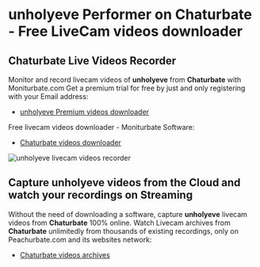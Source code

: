 # unholyeve Performer on Chaturbate - Free LiveCam videos downloader

## Chaturbate Live Videos Recorder

Monitor and record livecam videos of **unholyeve** from **Chaturbate** with Moniturbate.com
Get a premium trial for free by just and only registering with your Email address:
* [unholyeve Premium videos downloader](https://moniturbate.com/request-demo-licence-key.html)

Free livecam videos downloader - Moniturbate Software:
* [Chaturbate videos downloader](https://moniturbate.com/moniturbate-download-software.html)

![unholyeve livecam videos recorder](https://peachurnet.com/templates/moniturbate-software.png)


## Capture unholyeve videos from the Cloud and watch your recordings on Streaming

Without the need of downloading a software, capture **unholyeve** livecam videos from **Chaturbate** 100% online.
Watch Livecam archives from **Chaturbate** unlimitedly from thousands of existing recordings, only on Peachurbate.com and its websites network:
* [Chaturbate videos archives](https://peachurnet.com/)
